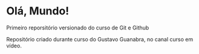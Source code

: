# Olá, Mundo!
 Primeiro reporsitório versionado do curso de Git e Github

 Repositório criado durante curso do Gustavo Guanabra, no canal curso em vídeo.
